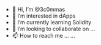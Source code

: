 - 👋 Hi, I’m @3c0mmas        
- 👀 I’m interested in dApps   
- 🌱 I’m currently learning Solidity
- 💞️ I’m looking to collaborate on ...   
- 📫 How to reach me ...  ...  

<!---
3c0mmas/3c0mmas is a ✨ special ✨ repository because its `README.md` (this file) appears on your GitHub profile.
You can click the Preview link to take a look at your changes.
--->
